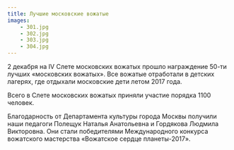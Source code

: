 ```yaml
---
title: Лучшие московские вожатые
images:
    - 301.jpg
    - 302.jpg
    - 303.jpg
    - 304.jpg
---
```

2 декабря на IV Cлете московских вожатых прошло награждение 50-ти лучших «московских вожатых». Все вожатые отработали в детских лагерях, где отдыхали московские дети летом 2017 года.

<!--more-->
Всего в Слете московских вожатых приняли участие порядка 1100 человек.

Благодарность от Департамента культуры города Москвы получили наши педагоги Полещук Наталья Анатольевна и Гордякова Людмила Викторовна. Они стали победителями Международного конкурса вожатского мастерства «Вожатское сердце планеты-2017».

